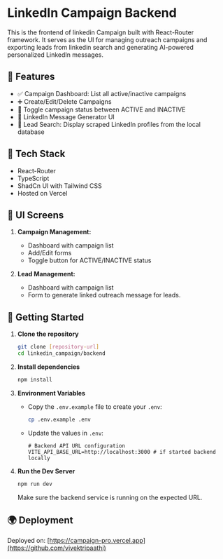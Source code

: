 # LinkedIn Campaign Backend

This is the frontend of linkedin Campaign built with React-Router framework. It serves as the UI for managing outreach campaigns and exporting leads from linkedin search and generating AI-powered personalized LinkedIn messages.

## 🚀 Features

- ✅ Campaign Dashboard: List all active/inactive campaigns
- ➕ Create/Edit/Delete Campaigns
- 🔀 Toggle campaign status between ACTIVE and INACTIVE
- 🧠 LinkedIn Message Generator UI
- 🔎 Lead Search: Display scraped LinkedIn profiles from the local database

## 🧱 Tech Stack

- React-Router
- TypeScript
- ShadCn UI with Tailwind CSS
- Hosted on Vercel

## 📸 UI Screens

1. **Campaign Management:**

    - Dashboard with campaign list
    - Add/Edit forms
    - Toggle button for ACTIVE/INACTIVE status

2. **Lead Management:**

    - Dashboard with campaign list
    - Form to generate linked outreach message for leads.

## 🔧 Getting Started

1. **Clone the repository**

   ```bash
   git clone [repository-url]
   cd linkedin_campaign/backend
   ```

2. **Install dependencies**

   ```bash
   npm install
   ```

3. **Environment Variables**
   - Copy the `.env.example` file to create your `.env`:

     ```bash
     cp .env.example .env
     ```

   - Update the values in `.env`:

     ```env
     # Backend API URL configuration
     VITE_API_BASE_URL=http://localhost:3000 # if started backend locally
     ```

4. **Run the Dev Server**

    ```bash
    npm run dev
    ```

    Make sure the backend service is running on the expected URL.

## 🌍 Deployment

Deployed on: [https://campaign-pro.vercel.app](https://github.com/vivektripaathi)
